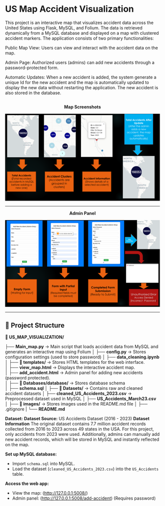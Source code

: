 # US Map Accident Visualization

This project is an interactive map that visualizes accident data across the United States using Flask, MySQL, and Folium. The data is retrieved dynamically from a MySQL database and displayed on a map with clustered accident markers. The application consists of two primary functionalities:

Public Map View: Users can view and interact with the accident data on the map.

Admin Page: Authorized users (admins) can add new accidents through a password-protected form.

Automatic Updates: When a new accident is added, the system generate a unique Id for the new accident and the map is automatically updated to display the new data without restarting the application. The new accident is also stored in the database.
##
<p align="center"><strong>Map Screenshots</strong></p>

<p align="center">
  <img src="images/image.png" alt="Map Screenshots">
</p>

---

<p align="center"><strong>Admin Panel</strong></p>

<p align="center">
  <img src="images/image-1.png" alt="Admin Panel">
</p>

---
## 📂 Project Structure

**📁 US_MAP_VISUALIZATION/** 

├── **Main_map.py** → Main script that loads accident data from MySQL and generates an interactive map using Folium
│
├── **config.py** → Stores configuration settings (used to store password) 
│
├── **data_cleaning.ipynb** 
│
├── **📁 templates/** → Stores HTML templates for the web interface.  
│   ├── **view_map.html** → Displays the interactive accident map.  
│   ├── **add_accident.html** → Admin panel for adding new accidents (password protected).  
│
├── **📁 Databases/database/** → Stores database schema  
│   ├── **schema.sql**
│
├── **📁 Datasets/** → Contains raw and cleaned accident datasets 
│   ├── **cleaned_US_Accidents_2023.csv** → Preprocessed dataset used in MySQL
│   ├── **US_Accidents_March23.csv** 
│
├── **📁 images/** → Stores images used in the README.md file 
│
├── .gitignore 
|
└── **README.md**  


 **Dataset:**
**Dataset Source:** US Accidents Dataset (2016 - 2023)
**Dataset Information**
The original dataset contains 7.7 million accident records collected from 2016 to 2023 across 49 states in the USA. For this project, only accidents from 2023 were used. Additionally, admins can manually add new accident records, which will be stored in MySQL and instantly reflected on the map.

 **Set up MySQL database:**  
- Import `schema.sql` into MySQL.
- Load the dataset (`cleaned_US_Accidents_2023.csv`) into the `US_Accidents` table.

 **Access the web app:**  
- View the map: (http://127.0.0.1:5008/)  
- Admin panel: (http://127.0.0.1:5008/add-accident) (Requires password)  


